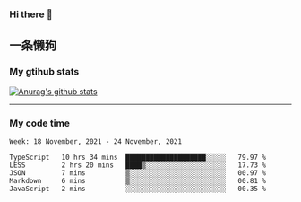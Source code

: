 ### Hi there 👋

## 一条懒狗
<!--
**kiss-me-quickly/kiss-me-quickly** is a ✨ _special_ ✨ repository because its `README.md` (this file) appears on your GitHub profile.

Here are some ideas to get you started:

- 🔭 I’m currently working on ...
- 🌱 I’m currently learning ...
- 👯 I’m looking to collaborate on ...
- 🤔 I’m looking for help with ...
- 💬 Ask me about ...
- 📫 How to reach me: ...
- 😄 Pronouns: ...
- ⚡ Fun fact: ...
-->


### My gtihub stats

[![Anurag's github stats](https://github-readme-stats.vercel.app/api?username=kiss-me-quickly)](https://github.com/anuraghazra/github-readme-stats)

***

### My code time

<!--START_SECTION:waka-->
```text
Week: 18 November, 2021 - 24 November, 2021

TypeScript   10 hrs 34 mins  ████████████████████░░░░░   79.97 % 
LESS         2 hrs 20 mins   ████▒░░░░░░░░░░░░░░░░░░░░   17.73 % 
JSON         7 mins          ▒░░░░░░░░░░░░░░░░░░░░░░░░   00.97 % 
Markdown     6 mins          ▒░░░░░░░░░░░░░░░░░░░░░░░░   00.81 % 
JavaScript   2 mins          ░░░░░░░░░░░░░░░░░░░░░░░░░   00.35 % 
```
<!--END_SECTION:waka-->
